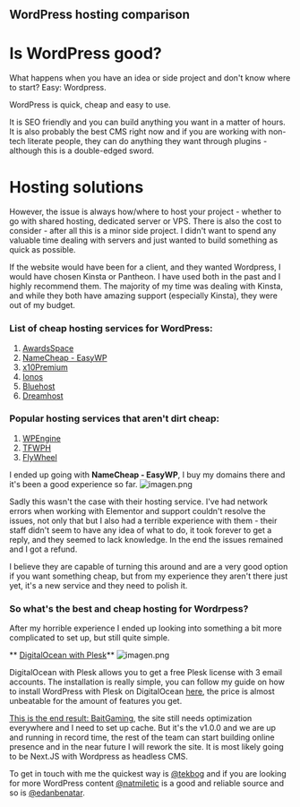 ## WordPress hosting comparison

# Is WordPress good?

What happens when you have an idea or side project and don't know where to start? Easy: Wordpress.

WordPress is quick, cheap and easy to use. 

It is SEO friendly and you can build anything you want in a matter of hours. It is also probably the best CMS right now and if you are working with non-tech literate people, they can do anything they want through plugins - although this is a double-edged sword.

# Hosting solutions

However, the issue is always how/where to host your project - whether to go with shared hosting, dedicated server or VPS. There is also the cost to consider - after all this is a minor side project. I didn't want to spend any valuable time dealing with servers and just wanted to build something as quick as possible.

If the website would have been for a client, and they wanted Wordpress, I would have chosen Kinsta or Pantheon. I have used both in the past and I highly recommend them. The majority of my time was dealing with Kinsta, and while they both have amazing support (especially Kinsta), they were out of my budget.

### List of cheap hosting services for WordPress:
1.  [AwardsSpace](https://www.awardspace.com/wordpress-hosting/) 
2.  [NameCheap - EasyWP](https://www.namecheap.com/wordpress/) 
3.  [x10Premium](https://x10hosting.com/) 
4. [Ionos](https://www.ionos.com/)
5. [Bluehost](https://www.bluehost.com/wordpress/wordpress-hosting#pricing-cards)
6. [Dreamhost](https://www.dreamhost.com/wordpress/shared-wp-hosting/)

### Popular hosting services that aren't dirt cheap:
1. [WPEngine](https://wpengine.com/plans/)
2. [TFWPH](https://tfwph.com/the-fastest-wordpress-hosting-price-comparison/#)
3. [FlyWheel](https://getflywheel.com/)

I ended up going with **NameCheap - EasyWP**, I buy my domains there and it's been a good experience so far. 
![imagen.png](https://cdn.hashnode.com/res/hashnode/image/upload/v1636069882388/n5EjW2hp0.png)

Sadly this wasn't the case with their hosting service. I've had network errors when working with Elementor and support couldn't resolve the issues, not only that but I also had a terrible experience with them - their staff didn't seem to have any idea of what to do, it took forever to get a reply, and they seemed to lack knowledge. In the end the issues remained and I got a refund.

I believe they are capable of turning this around and are a very good option if you want something cheap, but from my experience they aren't there just yet, it's a new service and they need to polish it.

### So what's the best and cheap hosting for Wordrpess?
After my horrible experience I ended up looking into something a bit more complicated to set up, but still quite simple.

** [DigitalOcean with Plesk](https://bognov.tech/how-to-install-wordpress-with-plesk-on-digitalocean)** 
![imagen.png](https://cdn.hashnode.com/res/hashnode/image/upload/v1636070419607/p-l9FKAHp.png)

DigitalOcean with Plesk allows you to get a free Plesk license with 3 email accounts. The installation is really simple, you can follow my guide on how to install WordPress with Plesk on DigitalOcean  [here](https://bognov.tech/how-to-install-wordpress-with-plesk-on-digitalocean), the price is almost unbeatable for the amount of features you get.

 [This is the end result: BaitGaming](https://baitgaming.com), the site still needs optimization everywhere and I need to set up cache. But it's the v1.0.0 and we are up and running in record time, the rest of the team can start building online presence and in the near future I will rework the site.
It is most likely going to be Next.JS with Wordpress as headless CMS.

To get in touch with me the quickest way is [@tekbog](https://twitter.com/tekbog) and if you are looking for more WordPress content [@natmiletic](https://twitter.com/natmiletic) is a good and reliable source and so is [@edanbenatar](https://twitter.com/edanbenatar).





